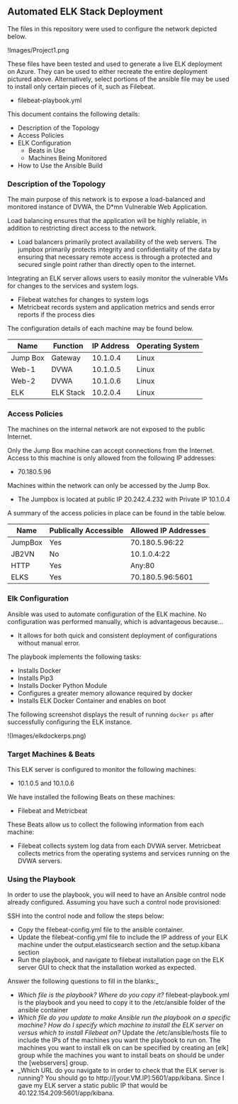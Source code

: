 ## Automated ELK Stack Deployment

The files in this repository were used to configure the network depicted below.

!Images/Project1.png

These files have been tested and used to generate a live ELK deployment on Azure. They can be used to either recreate the entire deployment pictured above. Alternatively, select portions of the ansible file may be used to install only certain pieces of it, such as Filebeat.

  - filebeat-playbook.yml

This document contains the following details:
- Description of the Topology
- Access Policies
- ELK Configuration
  - Beats in Use
  - Machines Being Monitored
- How to Use the Ansible Build


### Description of the Topology

The main purpose of this network is to expose a load-balanced and monitored instance of DVWA, the D*mn Vulnerable Web Application.

Load balancing ensures that the application will be highly reliable, in addition to restricting direct access to the network.
- Load balancers primarily protect availability of the web servers. The jumpbox primarily protects integrity and confidentiality   of the data by ensuring that necessary remote access is through a protected and secured single point rather than directly open   to the internet.

Integrating an ELK server allows users to easily monitor the vulnerable VMs for changes to the services and system logs.
- Filebeat watches for changes to system logs
- Metricbeat records system and application metrics and sends error reports if the process dies

The configuration details of each machine may be found below.

| Name     | Function | IP Address | Operating System |
|----------|----------|------------|------------------|
| Jump Box | Gateway  | 10.1.0.4   | Linux            |
| Web-1    | DVWA     | 10.1.0.5   | Linux            |
| Web-2    | DVWA     | 10.1.0.6   | Linux            |
| ELK      | ELK Stack| 10.2.0.4   | Linux            |

### Access Policies

The machines on the internal network are not exposed to the public Internet. 

Only the Jump Box machine can accept connections from the Internet. Access to this machine is only allowed from the following IP addresses:
- 70.180.5.96

Machines within the network can only be accessed by the Jump Box.
- The Jumpbox is located at public IP 20.242.4.232 with Private IP 10.1.0.4

A summary of the access policies in place can be found in the table below.

| Name    | Publically Accessible | Allowed IP Addresses |
|---------|-----------------------|----------------------|
| JumpBox | Yes                   | 70.180.5.96:22       |
| JB2VN   | No                    | 10.1.0.4:22          |
| HTTP    | Yes                   | Any:80               |
| ELKS    | Yes                   | 70.180.5.96:5601     |

### Elk Configuration

Ansible was used to automate configuration of the ELK machine. No configuration was performed manually, which is advantageous because...
- It allows for both quick and consistent deployment of configurations without manual error.

The playbook implements the following tasks:
- Installs Docker
- Installs Pip3
- Installs Docker Python Module
- Configures a greater memory allowance required by docker
- Installs ELK Docker Container and enables on boot

The following screenshot displays the result of running `docker ps` after successfully configuring the ELK instance.

!(Images/elkdockerps.png)

### Target Machines & Beats
This ELK server is configured to monitor the following machines:
- 10.1.0.5 and 10.1.0.6

We have installed the following Beats on these machines:
- Filebeat and Metricbeat

These Beats allow us to collect the following information from each machine:
- Filebeat collects system log data from each DVWA server. Metricbeat collects metrics from the operating systems and services running on the DVWA servers.

### Using the Playbook
In order to use the playbook, you will need to have an Ansible control node already configured. Assuming you have such a control node provisioned: 

SSH into the control node and follow the steps below:
- Copy the filebeat-config.yml file to the ansible container.
- Update the filebeat-config.yml file to include the IP address of your ELK machine under the output.elasticsearch section and the setup.kibana section
- Run the playbook, and navigate to filebeat installation page on the ELK server GUI to check that the installation worked as expected.

Answer the following questions to fill in the blanks:_
- _Which file is the playbook? Where do you copy it?_ filebeat-playbook.yml is the playbook and you need to copy it to the /etc/ansible folder of the ansible container
- _Which file do you update to make Ansible run the playbook on a specific machine? How do I specify which machine to install the ELK server on versus which to install Filebeat on?_ Update the /etc/ansible/hosts file to include the IPs of the machines you want the playbook to run on. The machines you want to install elk on can be specified by creating an [elk] group while the machines you want to install beats on should be under the [webservers] group.
- _Which URL do you navigate to in order to check that the ELK server is running? You should go to http://[your.VM.IP]:5601/app/kibana. Since I gave my ELK server a static public IP that would be 
40.122.154.209:5601/app/kibana.

